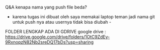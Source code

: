 Q&A
kenapa nama yang push file beda?
- karena tugas ini dibuat oleh saya memakai laptop teman jadi nama git untuk push nya atau usernya tidak bisa diubah -

FOLDER LENGKAP ADA DI GDRIVE
google drive : https://drive.google.com/drive/folders/1OtC9ZdEy-9RxnopzN82Nb2sreDQ17bDs?usp=sharing
